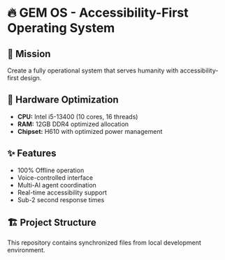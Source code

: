 # 🔥 GEM OS - Accessibility-First Operating System

## 🎯 Mission
Create a fully operational system that serves humanity with accessibility-first design.

## 🚀 Hardware Optimization
- **CPU:** Intel i5-13400 (10 cores, 16 threads)  
- **RAM:** 12GB DDR4 optimized allocation
- **Chipset:** H610 with optimized power management

## ✨ Features
- 100% Offline operation
- Voice-controlled interface
- Multi-AI agent coordination
- Real-time accessibility support
- Sub-2 second response times

## 🏗️ Project Structure
This repository contains synchronized files from local development environment.

